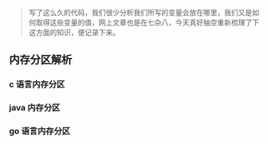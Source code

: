 > 写了这么久的代码，我们很少分析我们所写的变量会放在哪里，我们又是如何取得这些变量的值，网上文章也是在七杂八，今天真好抽空重新梳理了下这方面的知识，便记录下来。

## 内存分区解析

### c 语言内存分区

### java 内存分区

### go 语言内存分区